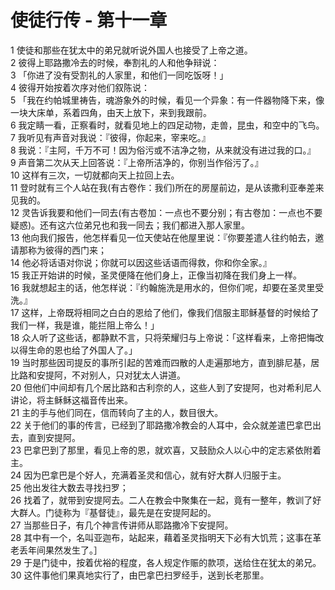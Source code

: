 # 使徒行传 - 第十一章
  
 1 使徒和那些在犹太中的弟兄就听说外国人也接受了上帝之道。  
 2 彼得上耶路撒冷去的时候，奉割礼的人和他争辩说：  
 3 「你进了没有受割礼的人家里，和他们一同吃饭呀！」  
 4 彼得开始按着次序对他们叙陈说：  
 5 「我在约帕城里祷告，魂游象外的时候，看见一个异象：有一件器物降下来，像一块大床单，系着四角，由天上放下，来到我跟前。  
 6 我定睛一看，正察看时，就看见地上的四足动物，走兽，昆虫，和空中的飞鸟。  
 7 我听见有声音对我说：『彼得，你起来，宰来吃。』  
 8 我说：『主阿，千万不可！因为俗污或不洁净之物，从来就没有进过我的口。』  
 9 声音第二次从天上回答说：『上帝所洁净的，你别当作俗污了。』  
 10 这样有三次，一切就都向天上拉回上去。  
 11 登时就有三个人站在我(有古卷作：我们)所在的房屋前边，是从该撒利亚奉差来见我的。  
 12 灵告诉我要和他们一同去(有古卷加：一点也不要分别；有古卷加：一点也不要疑惑)。还有这六位弟兄也和我一同去；我们都进入那人家里。  
 13 他向我们报告，他怎样看见一位天使站在他屋里说：『你要差遣人往约帕去，邀请那称为彼得的西门来；  
 14 他必将话语对你说；你就可以因这些话语而得救，你和你全家。』  
 15 我正开始讲的时候，圣灵便降在他们身上，正像当初降在我们身上一样。  
 16 我就想起主的话，他怎样说：『约翰施洗是用水的，但你们呢，却要在圣灵里受洗。』  
 17 这样，上帝既将相同之白白的恩给了他们，像我们信服主耶稣基督的时候给了我们一样，我是谁，能拦阻上帝么！」  
 18 众人听了这些话，都静默不言，只将荣耀归与上帝说：「这样看来，上帝把悔改以得生命的恩也给了外国人了。」  
 19 当时那些因司提反的事所引起的苦难而四散的人走遍那地方，直到腓尼基，居比路和安提阿，不对别人，只对犹太人讲道。  
 20 但他们中间却有几个居比路和古利奈的人，这些人到了安提阿，也对希利尼人讲论，将主稣稣这福音传出来。  
 21 主的手与他们同在，信而转向了主的人，数目很大。  
 22 关于他们的事的传言，已经到了耶路撒冷教会的人耳中，会众就差遣巴拿巴出去，直到安提阿。  
 23 巴拿巴到了那里，看见上帝的恩，就欢喜，又鼓励众人以心中的定志紧依附着主。  
 24 因为巴拿巴是个好人，充满着圣灵和信心，就有好大群人归服于主。  
 25 他出发往大数去寻找扫罗；  
 26 找着了，就带到安提阿去。二人在教会中聚集在一起，竟有一整年，教训了好大群人。门徒称为『基督徒』，最先是在安提阿起的。  
 27 当那些日子，有几个神言传讲师从耶路撒冷下安提阿。  
 28 其中有一个，名叫亚迦布，站起来，藉着圣灵指明天下必有大饥荒；这事在革老丢年间果然发生了。］  
 29 于是门徒中，按着优裕的程度，各人规定作赈的款项，送给住在犹太的弟兄。  
 30 这件事他们果真地实行了，由巴拿巴扫罗经手，送到长老那里。